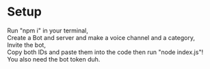 # Setup
Run "npm i" in your terminal,  
Create a Bot and server and make a voice channel and a category,  
Invite the bot,  
Copy both IDs and paste them into the code then run "node index.js"!  
You also need the bot token duh.  
